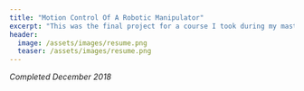 ```yaml
---
title: "Motion Control Of A Robotic Manipulator"
excerpt: "This was the final project for a course I took during my master's degree on control in robotics."
header:
  image: /assets/images/resume.png
  teaser: /assets/images/resume.png
---
```

*Completed December 2018*